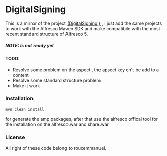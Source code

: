 # DigitalSigning 

This is a mirror of the project [(DigitalSigning )](https://github.com/rouxemmanuel/DigitalSigning/) , i just add the
same projects to work with the Alfresco Maven SDK and make compatibile with the most recent standard structure of Alfresco 5.

##### NOTE: Is not ready yet

#### TODO:
 - Resolve some problem on the aspect , the apsect key cn't be add to a content
 - Resolve some standard structure problem
 - Make it work

### Installation

```sh
mvn clean install
```

for generate the amp packages, after that use the alfresco offical tool for the installation on the alfresco.war and share.war

### License 

All right of these code belong to rouxemmanuel.



